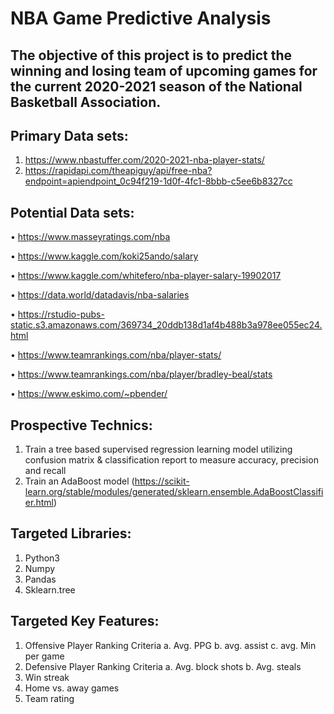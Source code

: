 # NBA Game Predictive Analysis
The objective of this project is to predict the winning and losing team of upcoming games for the current 2020-2021 season of the National Basketball Association.
---

## Primary Data sets:

1.	https://www.nbastuffer.com/2020-2021-nba-player-stats/ 
2.	https://rapidapi.com/theapiguy/api/free-nba?endpoint=apiendpoint_0c94f219-1d0f-4fc1-8bbb-c5ee6b8327cc

## Potential Data sets:

•	https://www.masseyratings.com/nba

•	https://www.kaggle.com/koki25ando/salary

•	https://www.kaggle.com/whitefero/nba-player-salary-19902017

•	https://data.world/datadavis/nba-salaries

•	https://rstudio-pubs-static.s3.amazonaws.com/369734_20ddb138d1af4b488b3a978ee055ec24.html

•	https://www.teamrankings.com/nba/player-stats/

•	https://www.teamrankings.com/nba/player/bradley-beal/stats

•	https://www.eskimo.com/~pbender/ 


## Prospective Technics:
1.	Train a tree based supervised regression learning model utilizing confusion matrix & classification report to measure accuracy, precision and recall
2.	Train an AdaBoost model (https://scikit-learn.org/stable/modules/generated/sklearn.ensemble.AdaBoostClassifier.html)

## Targeted Libraries:
1.	Python3
2.	Numpy
3.	Pandas
4.	Sklearn.tree

## Targeted Key Features:
1.	Offensive Player Ranking Criteria
a.	Avg. PPG
b.	avg. assist
c.	avg. Min per game
2.	Defensive Player Ranking Criteria
a.	Avg. block shots
b.	Avg. steals
3.	Win streak
4.	Home vs. away games
5.	Team rating